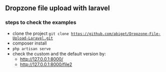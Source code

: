 ## Dropzone file upload with laravel 

### steps to check the examples 
* clone the project <code>git clone https://github.com/abiget/Dropzone-File-Upload-Laravel.git </code>
* composer install
* <code>php artisan serve </code>
* check the custom and the default version by:
     - http://127.0.0.1:8000/
     - http://127.0.0.1:8000/file2
